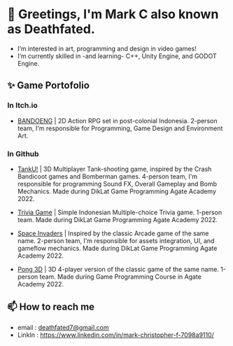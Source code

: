 # 👋 Greetings, I'm Mark C also known as Deathfated.
- I’m interested in art, programming and design in video games! 
- I’m currently skilled in -and learning- C++, Unity Engine, and GODOT Engine.

## ✨ Game Portofolio
### In Itch.io
- [BANDOENG](https://deathfated.itch.io/bandoeng) | 2D Action RPG set in post-colonial Indonesia. 2-person team, I'm responsible for Programming, Game Design and Environment Art.

### In Github
- [TankU!]() | 3D Multiplayer Tank-shooting game, inspired by the Crash Bandicoot games and Bomberman games. 4-person team, I'm responsible for programming Sound FX, Overall Gameplay and Bomb Mechanics. Made during DikLat Game Programming Agate Academy 2022.

- [Trivia Game](https://github.com/deathfated/TriviaGame) | Simple Indonesian Multiple-choice Trivia game. 1-person team. Made during DikLat Game Programming Agate Academy 2022.

- [Space Invaders](https://github.com/deathfated/12Aja-Tugas3) | Inspired by the classic Arcade game of the same name. 2-person team, I'm responsible for assets integration, UI, and gameflow mechanics. Made during DikLat Game Programming Agate Academy 2022.

- [Pong 3D](https://github.com/deathfated/Mark-C-149251970101-198-3DPong) | 3D 4-player version of the classic game of the same name. 1-person team. Made during Game Programming Course in Agate Academy 2022.

## 📫 How to reach me 
- email : deathfated7@gmail.com
- LinkIn : https://www.linkedin.com/in/mark-christopher-f-7098a9110/

<!---
deathfated/deathfated is a ✨ special ✨ repository because its `README.md` (this file) appears on your GitHub profile.
You can click the Preview link to take a look at your changes.
--->
